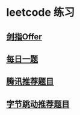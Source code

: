 # leetcode 练习

## [剑指Offer](docs/剑指Offer.md)

## [每日一题](docs/每日一题.md)

## [腾讯推荐题目](docs/Tencent推荐.md)

## [字节跳动推荐题目](docs/字节跳动推荐题目.md)
